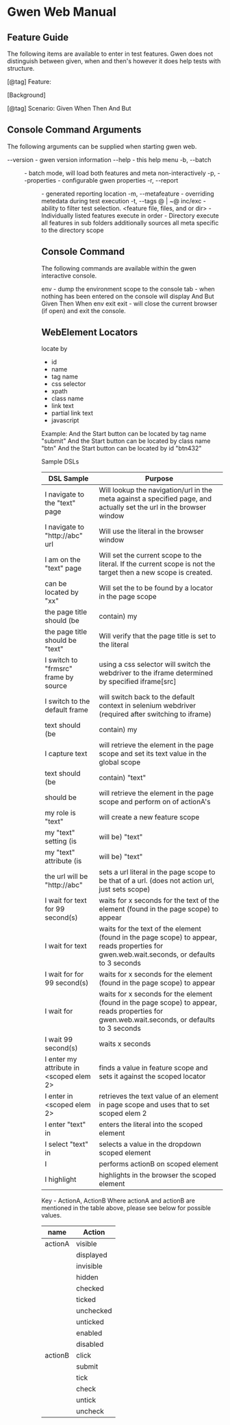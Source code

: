 Gwen Web Manual
=============================

Feature Guide 
-------------
The following items are available to enter in test features.  Gwen does not distinguish 
between given, when and then's however it does help tests with structure.

[@tag]
Feature:

[Background]

[@tag]
Scenario:
 Given <expression>
  When <expression>
  Then <expression>
   And <expression>
   But <expression>


Console Command Arguments 
-------------------------
The following arguments can be supplied when starting gwen web.

--version					-	gwen version information
--help						-	this help menu
-b, --batch	<dir>			-	batch mode, will load both features and meta non-interactively
-p, --properties <file> 	-	configurable gwen properties
-r, --report <dir>			-	generated reporting location
-m, --metafeature <file>	-	overriding metedata during test execution
-t, --tags @ | ~@ inc/exc	-	ability to filter test selection.
<feature file, files, and 
   or dir>					-	Individually listed features
   								execute in order
   							-	Directory
   								execute all features in sub folders
   								additionally sources all meta
   								specific to the directory scope
   								
Console Command
---------------   								
The following commands are available within the gwen interactive console.

env							-	dump the environment scope to the console
tab							-	when nothing has been entered on the console will display
								And     But     Given   Then    When    env     exit
exit						-	will close the current browser (if open) and exit the console.

WebElement Locators
-----------------
locate by
-	id
-	name
-	tag name
-	css selector
-	xpath
-	class name
-	link text
-	partial link text
-	javascript

Example:		And the Start button can be located by tag name "submit"
				And the Start button can be located by class name "btn"
				And the Start button can be located by id "btn432"


Sample DSLs

| DSL Sample       | Purpose 	|
| ------------- |-------------|
| I navigate to the "text" page 		 					| Will lookup the navigation/url in the meta against a specified page, and actually set the url in the browser window |
| I navigate to "http://abc" url							| Will use the literal in the browser window |
| I am on the "text" page									| Will set the current scope to the literal.  If the current scope is not the target then a new scope is created. |
| <scoped elem> can be located by <locator> "xx"			| Will set the <scoped elem> to be found by a locator in the page scope |
| the page title should (be|contain) my <scoped var>		| |
| the page title should be "text"							| Will verify that the page title is set to the literal |
| I switch to "frmsrc" frame by source						| using a css selector will switch the webdriver to the iframe determined by specified iframe[src] |
| I switch to the default frame								| will switch back to the default context in selenium webdriver (required after switching to iframe) |
| <scoped elem> text should (be|contain) my <scoped var>	| |
| I capture <scoped elem> text								| will retrieve the element in the page scope and set its text value in the global scope |
| <scoped elem> text should (be|contain) "text"				| will retrieve the element in the page scope and verify its contents against the literal |
| <scoped elem> should be <actionA>							| will retrieve the element in the page scope and perform on of actionA's |
| my role is "text"											| will create a new feature scope |
| my "text" setting (is|will be) "text"						| sets sys.prop |
| my "text" attribute (is|will be) "text"					| sets a literal in the feature scope to be that of a value |
| the url will be "http://abc"								| sets a url literal in the page scope to be that of a url. (does not action url, just sets scope) |
| I wait for <scoped elem> text for 99 second(s)			| waits for x seconds for the text of the element (found in the page scope) to appear |
| I wait for <scoped elem> text								| waits for the text of the element (found in the page scope) to appear, reads properties for gwen.web.wait.seconds, or defaults to 3 seconds |
| I wait for <scoped elem> for 99 second(s)					| waits for x seconds for the element (found in the page scope) to appear |
| I wait for <scoped elem>									| waits for x seconds for the element (found in the page scope) to appear, reads properties for gwen.web.wait.seconds, or defaults to 3 seconds |
| I wait 99 second(s)										| waits x seconds |
| I enter my <scoped elem> attribute in <scoped elem 2>		| finds a value in feature scope and sets it against the scoped locator |
| I enter <scoped elem> in <scoped elem 2>					| retrieves the text value of an element in page scope and uses that to set scoped elem 2 |
| I enter "text" in <scoped elem>							| enters the literal into the scoped element |
| I select "text" in <scoped elem>							| selects a value in the dropdown scoped element |
| I <actionB> <scoped elem>									| performs actionB on scoped element |
| I highlight <scoped elem>									| highlights in the browser the scoped element |


Key - ActionA, ActionB
Where actionA and actionB are mentioned in the table above, please see below for possible values.

| name       | Action 	|
| ------------- |-------------|
| actionA | visible |
|         | displayed |
|         | invisible |
|         | hidden |
|         | checked |
|         | ticked |
|         | unchecked |
|         | unticked |
|         | enabled |
|         | disabled |
| actionB | click |
|         | submit |
|         | tick |
|         | check |
|         | untick |
|         | uncheck |
